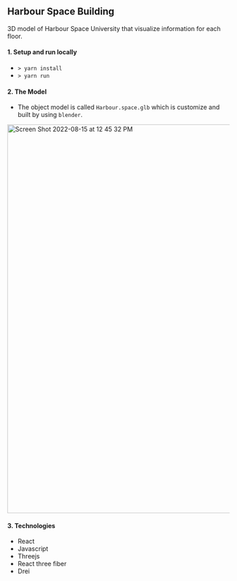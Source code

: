 ## Harbour Space Building
3D model of Harbour Space University that visualize information for each floor.   


#### 1. Setup and run locally  
- `> yarn install `
- `> yarn run`


#### 2. The Model
- The object model is called `Harbour.space.glb` which is customize and built by using `blender`. 

<img width="882" alt="Screen Shot 2022-08-15 at 12 45 32 PM" src="https://user-images.githubusercontent.com/33434285/185776226-8693765b-34e4-4dba-99b8-0b6f8f042bc1.png">


#### 3. Technologies 
- React
- Javascript
- Threejs 
- React three fiber 
- Drei

